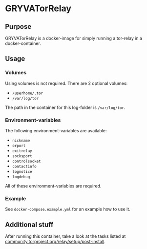 # GRYVATorRelay

## Purpose

GRYVATorRelay is a docker-image for simply running a tor-relay in a docker-container.

## Usage

### Volumes

Using volumes is not required. There are 2 optional volumes:

 - `/userhome/.tor`
 - `/var/log/tor`

The path in the container for this log-folder is `/var/log/tor`.

### Environment-variables

The following environment-variables are available:

 - `nickname`
 - `orport`
 - `exitrelay`
 - `socksport`
 - `controlsocket`
 - `contactinfo`
 - `lognotice`
 - `logdebug`

All of these environment-variables are required.

### Example

See `docker-compose.example.yml` for an example how to use it.

## Additional stuff

After running this container, take a look at the tasks listed at [community.torproject.org/relay/setup/post-install](https://community.torproject.org/relay/setup/post-install).
